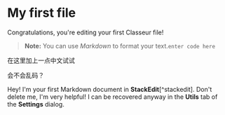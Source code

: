 # My first file

Congratulations, you're editing your first Classeur file!

> **Note:** You can use *Markdown* to format your text.`enter code here`

在这里加上一点中文试试

会不会乱码？

Hey! I'm your first Markdown document in **StackEdit**[^stackedit]. Don't delete me, I'm very helpful! I can be recovered anyway in the **Utils** tab of the <i class="icon-cog"></i> **Settings** dialog.


